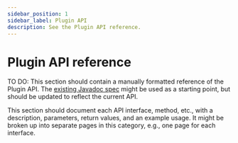 ```yaml
---
sidebar_position: 1
sidebar_label: Plugin API
description: See the Plugin API reference.
---
```


# Plugin API reference

TO DO: This section should contain a manually formatted reference of the Plugin API.
The [existing Javadoc spec](https://javadoc.io/doc/org.hyperledger.besu/plugin-api/latest/index.html)
might be used as a starting point, but should be updated to reflect the current API.

This section should document each API interface, method, etc., with a description, parameters,
return values, and an example usage.
It might be broken up into separate pages in this category, e.g., one page for each interface.
